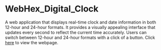 # WebHex_Digital_Clock
 A web application that displays real-time clock and date information in both 12-hour and 24-hour formats. It provides a visually appealing interface that updates every second to reflect the current time accurately. Users can switch between 12-hour and 24-hour formats with a click of a button.
Click [here](https://jackspar45.github.io/WebHex_Digital_Clock/) to view the webpage.
